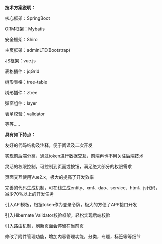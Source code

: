  **技术方案说明：**
  
核心框架：SpringBoot

ORM框架：Mybatis

安全框架：Shiro

主页框架：adminLTE(Bootstrap)

JS框架：vue.js

表格插件：jqGrid

树形表格：tree-table

树形插件：ztree

弹窗组件：layer

表单校验：validator

等等.....

 **具有如下特点：** 

友好的代码结构及注释，便于阅读及二次开发

实现前后端分离，通过token进行数据交互，前端再也不用关注后端技术

灵活的权限控制，可控制到页面或按钮，满足绝大部分的权限需求

页面交互使用Vue2.x，极大的提高了开发效率

完善的代码生成机制，可在线生成entity、xml、dao、service、html、js代码，减少70%以上的开发任务

引入API模板，根据token作为登录令牌，极大的方便了APP接口开发

引入Hibernate Validator校验框架，轻松实现后端校验

引入路由机制，刷新页面会停留在当前页

修改了附件管理功能，增加内容管理功能，分类，专题，标签等等细节